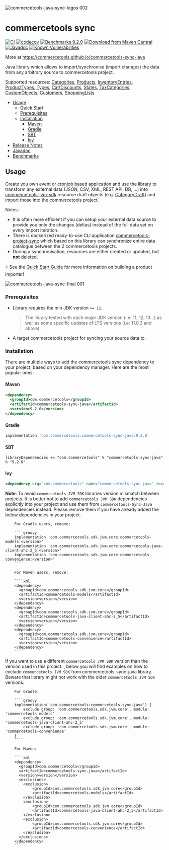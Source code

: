 ![commercetools-java-sync-logos 002](https://user-images.githubusercontent.com/9512131/31182587-90d47f0a-a924-11e7-9716-66e6bec7f79b.png)
# commercetools sync
[![CI](https://github.com/commercetools/commercetools-sync-java/workflows/CI/badge.svg)](https://github.com/commercetools/commercetools-sync-java/actions?query=workflow%3ACI)
[![codecov](https://codecov.io/gh/commercetools/commercetools-sync-java/branch/master/graph/badge.svg)](https://codecov.io/gh/commercetools/commercetools-sync-java)
[![Benchmarks 9.2.0](https://img.shields.io/badge/Benchmarks-9.2.0-orange.svg)](https://commercetools.github.io/commercetools-sync-java/benchmarks/)
[![Download from Maven Central](https://img.shields.io/badge/Maven_Central-9.2.0-blue.svg)](https://search.maven.org/artifact/com.commercetools/commercetools-sync-java/9.2.0/jar) 
[![Javadoc](https://javadoc.io/badge2/com.commercetools/commercetools-sync-java/javadoc.svg?label=Javadoc)](https://commercetools.github.io/commercetools-sync-java/v/9.2.0/)
[![Known Vulnerabilities](https://snyk.io/test/github/commercetools/commercetools-sync-java/4b2e26113d591bda158217c5dc1cf80a88665646/badge.svg)](https://snyk.io/test/github/commercetools/commercetools-sync-java/4b2e26113d591bda158217c5dc1cf80a88665646)

More at https://commercetools.github.io/commercetools-sync-java

Java library which allows to import/synchronise (import changes) the data from any arbitrary source to commercetools project.

Supported resources: [Categories](/docs/usage/CATEGORY_SYNC.md), [Products](/docs/usage/PRODUCT_SYNC.md), [InventoryEntries](/docs/usage/INVENTORY_SYNC.md), [ProductTypes](/docs/usage/PRODUCT_TYPE_SYNC.md), [Types](/docs/usage/TYPE_SYNC.md), [CartDiscounts](/docs/usage/CART_DISCOUNT_SYNC.md), [States](/docs/usage/STATE_SYNC.md), [TaxCategories](/docs/usage/TAX_CATEGORY_SYNC.md), [CustomObjects](/docs/usage/CUSTOM_OBJECT_SYNC.md), [Customers](/docs/usage/CUSTOMER_SYNC.md), [ShoppingLists](/docs/usage/SHOPPING_LIST_SYNC.md)

<!-- START doctoc generated TOC please keep comment here to allow auto update -->
<!-- DON'T EDIT THIS SECTION, INSTEAD RE-RUN doctoc TO UPDATE -->

- [Usage](#usage)
  - [Quick Start](/docs/usage/QUICK_START.md)
  - [Prerequisites](#prerequisites)
  - [Installation](#installation)
    - [Maven](#maven)
    - [Gradle](#gradle)
    - [SBT](#sbt)
    - [Ivy](#ivy)
- [Release Notes](/docs/RELEASE_NOTES.md)
- [Javadoc](https://commercetools.github.io/commercetools-sync-java/v/9.2.0/)
- [Benchmarks](https://commercetools.github.io/commercetools-sync-java/benchmarks/)

<!-- END doctoc generated TOC please keep comment here to allow auto update -->
## Usage

Create you own event or cronjob based application and use the library to transform any external data (JSON, CSV, XML, REST API, DB, ...) into [commercetools-jvm-sdk](https://github.com/commercetools/commercetools-jvm-sdk) resource draft objects (e.g. [CategoryDraft](https://github.com/commercetools/commercetools-jvm-sdk/blob/master/commercetools-models/src/main/java/io/sphere/sdk/categories/CategoryDraft.java)) and import those into the commercetools project.

Notes:

- It is often more efficient if you can setup your external data source to provide you only the changes (deltas) instead of the full data set on every import iteration.
- There is dockerized ready-to-use CLI application [commercetools-project-sync](https://github.com/commercetools/commercetools-project-sync) which based on this library can synchronize entire data catalogue between the 2 commercetools projects.
- During a synchronisation, resources are either created or updated, but **not** deleted.

⚡ See the [Quick Start Guide](/docs/usage/QUICK_START.md) for more information on building a product importer!

![commercetools-java-sync-final 001](https://user-images.githubusercontent.com/3469524/126317637-a946a81c-2948-4751-86bb-02bcecfeca95.png)

### Prerequisites
 
 - Library requires the min JDK version `>= 11`.
   > The library tested with each major JDK version (i.e: 11, 12, 13...) as well as some specific updates of LTS versions (i.e: 11.0.3 and above).
 - A target commercetools project for syncing your source data to.

### Installation

There are multiple ways to add the commercetools sync dependency to your project, based on your dependency manager. 
Here are the most popular ones:

#### Maven 

````xml
<dependency>
  <groupId>com.commercetools</groupId>
  <artifactId>commercetools-sync-java</artifactId>
  <version>9.2.0</version>
</dependency>
````

#### Gradle

````groovy
implementation 'com.commercetools:commercetools-sync-java:9.2.0'
````

#### SBT 

````
libraryDependencies += "com.commercetools" % "commercetools-sync-java" % "9.2.0"
````

#### Ivy 

````xml
<dependency org="com.commercetools" name="commercetools-sync-java" rev="9.2.0"/>
````

**Note**: To avoid `commercetools JVM SDK` libraries version mismatch between projects.
 It is better not to add `commercetools JVM SDK` dependencies explicitly into your project and use them from `commercetools-Sync-Java` dependencies instead. 
 Please remove them if you have already added the below dependencies in your project.
            
        For Gradle users, remove: 
        
        ````groovy
        implementation 'com.commercetools.sdk.jvm.core:commercetools-models:<version>'
        implementation 'com.commercetools.sdk.jvm.core:commercetools-java-client-ahc-2_5:<version>'
        implementation 'com.commercetools.sdk.jvm.core:commercetools-convenience:<version>'
        ````
        
        For Maven users, remove:
        
        ````xml
        <dependency>
          <groupId>com.commercetools.sdk.jvm.core</groupId>
          <artifactId>commercetools-models</artifactId>
          <version>version</version>
        </dependency>
        <dependency>
          <groupId>com.commercetools.sdk.jvm.core</groupId>
          <artifactId>commercetools-java-client-ahc-2_5</artifactId>
          <version>version</version>
        </dependency>
        <dependency>
          <groupId>com.commercetools.sdk.jvm.core</groupId>
          <artifactId>commercetools-convenience</artifactId>
          <version>version</version>
        </dependency>
        ````

If you want to use a different `commercetools JVM SDK` version than the version used in this project. 
, below you will find examples on how to exclude `commercetools JVM SDK` from commercetools-sync-java library. Beware that library might not work with the older `commercetools JVM SDK` versions.

        For Gradle: 
        
        ````groovy
        implementation('com.commercetools:commercetools-sync-java') {
            exclude group: 'com.commercetools.sdk.jvm.core', module: 'commercetools-models'
            exclude group: 'com.commercetools.sdk.jvm.core', module: 'commercetools-java-client-ahc-2_5'
            exclude group: 'com.commercetools.sdk.jvm.core', module: 'commercetools-convenience'
        }
        ````
        
        For Maven:
        
        ````xml
        <dependency>
          <groupId>com.commercetools</groupId>
          <artifactId>commercetools-sync-java</artifactId>
          <version>version</version>
          <exclusions>
            <exclusion>
                <groupId>com.commercetools.sdk.jvm.core</groupId>
                <artifactId>commercetools-models</artifactId>
            </exclusion>
            <exclusion>
                <groupId>com.commercetools.sdk.jvm.core</groupId>
                <artifactId>commercetools-java-client-ahc-2_5</artifactId>
            </exclusion>
            <exclusion>
                <groupId>com.commercetools.sdk.jvm.core</groupId>
                <artifactId>commercetools-convenience</artifactId>
            </exclusion>
          </exclusions>
        </dependency>
        ````
